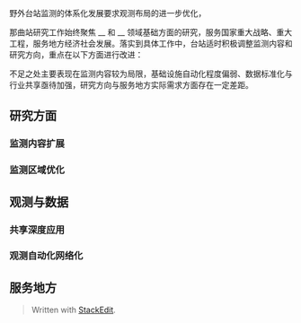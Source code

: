 野外台站监测的体系化发展要求观测布局的进一步优化，

那曲站研究工作始终聚焦 __ 和 __ 领域基础方面的研究，服务国家重大战略、重大工程，服务地方经济社会发展。落实到具体工作中，台站适时积极调整监测内容和研究方向，重点在以下方面进行改进：

不足之处主要表现在监测内容较为局限，基础设施自动化程度偏弱、数据标准化与行业共享亟待加强，研究方向与服务地方实际需求方面存在一定差距。
## 研究方面
### 监测内容扩展
### 监测区域优化

## 观测与数据
### 共享深度应用
### 观测自动化网络化

## 服务地方

> Written with [StackEdit](https://stackedit.io/).
<!--stackedit_data:
eyJoaXN0b3J5IjpbMzgxNzM5OTYxLC05MjY2MjM5NTQsMjA4Nz
EzMTY3NywyNzUzNDkwNzcsLTk2OTYwMDE0MywtMzU1NjExMDU3
LC0xMTkxMTMxMzU5LDE3OTY0OTU2MzgsNzMwOTk4MTE2XX0=
-->